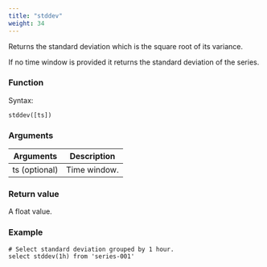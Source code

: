 ```yaml
---
title: "stddev"
weight: 34
---
```


Returns the standard deviation which is the square root of its variance.

If no time window is provided it returns the standard deviation of the series.

### Function

Syntax:

    stddev([ts])

### Arguments

 Arguments   | Description
 ----------- | -----------
ts (optional) | Time window.

### Return value

A float value.

### Example

    # Select standard deviation grouped by 1 hour.
    select stddev(1h) from 'series-001'
